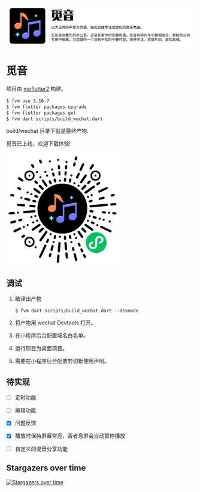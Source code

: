 ![](https://raw.githubusercontent.com/swiftdo/pics/main/soundlogo2.png)

# 觅音

项目由 [mpflutter2](https://github.com/mpflutter/mpflutter) 构建。

```shell
$ fvm use 3.16.7
$ fvm flutter packages upgrade
$ fvm flutter packages get 
$ fvm dart scripts/build_wechat.dart
```

build/wechat 目录下就是最终产物.

觅音已上线，欢迎下载体验!

<img src="https://raw.githubusercontent.com/swiftdo/pics/main/15121712050137_.pic.jpg" alt="Your Image" width="300" >

## 调试

1. 编译出产物

    ```shell
    $ fvm dart scripts/build_wechat.dart --devmode
    ```

2. 将产物用 wechat Devtools 打开。
3. 在小程序后台配置域名白名单。
4. 运行项目为桌面项目。
5. 需要在小程序后台配置剪切板使用声明。

## 待实现

* [ ] 定时功能
* [ ] 编辑功能
* [x] 问题反馈
* [x] 播放时保持屏幕常亮，否者息屏会自动暂停播放
* [ ] 自定义的混音分享功能


## Stargazers over time
[![Stargazers over time](https://starchart.cc/swiftdo/sound.svg?variant=adaptive)](https://starchart.cc/swiftdo/sound)
